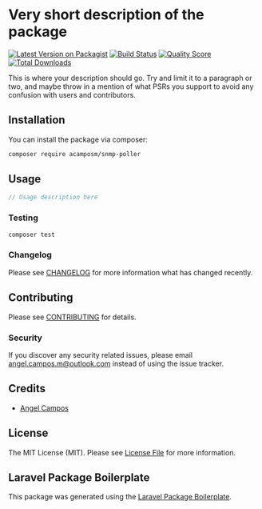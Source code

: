 # Very short description of the package

[![Latest Version on Packagist](https://img.shields.io/packagist/v/acamposm/snmp-poller.svg?style=flat-square)](https://packagist.org/packages/acamposm/snmp-poller)
[![Build Status](https://img.shields.io/travis/acamposm/snmp-poller/master.svg?style=flat-square)](https://travis-ci.org/acamposm/snmp-poller)
[![Quality Score](https://img.shields.io/scrutinizer/g/acamposm/snmp-poller.svg?style=flat-square)](https://scrutinizer-ci.com/g/acamposm/snmp-poller)
[![Total Downloads](https://img.shields.io/packagist/dt/acamposm/snmp-poller.svg?style=flat-square)](https://packagist.org/packages/acamposm/snmp-poller)

This is where your description should go. Try and limit it to a paragraph or two, and maybe throw in a mention of what PSRs you support to avoid any confusion with users and contributors.

## Installation

You can install the package via composer:

```bash
composer require acamposm/snmp-poller
```

## Usage

``` php
// Usage description here
```

### Testing

``` bash
composer test
```

### Changelog

Please see [CHANGELOG](CHANGELOG.md) for more information what has changed recently.

## Contributing

Please see [CONTRIBUTING](CONTRIBUTING.md) for details.

### Security

If you discover any security related issues, please email angel.campos.m@outlook.com instead of using the issue tracker.

## Credits

- [Angel Campos](https://github.com/acamposm)

## License

The MIT License (MIT). Please see [License File](LICENSE.md) for more information.

## Laravel Package Boilerplate

This package was generated using the [Laravel Package Boilerplate](https://laravelpackageboilerplate.com).